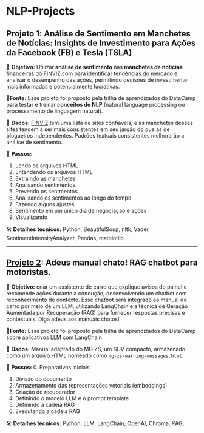 # NLP-Projects


## Projeto 1: Análise de Sentimento em Manchetes de Notícias: Insights de Investimento para Ações da Facebook (FB) e Tesla (TSLA)
 🎯 **Objetivo:** Utilizar **análise de sentimento** nas **manchetes de notícias** financeiras do FINVIZ.com para identificar tendências do mercado e analisar o desempenho das ações, permitindo decisões de investimento mais informadas e potencialmente lucrativas.

🔗**Fonte:** Esse projeto foi proposto pela trilha de aprendizados do DataCamp para testar e treinar **conceitos de NLP** (natural language processing ou  processamento de linguagem natural). 

📰  **Dados:** [FINVIZ](https://finviz.com/) tem uma lista de sites confiáveis, e as manchetes desses sites tendem a ser mais consistentes em seu jargão do que as de blogueiros independentes. Padrões textuais consistentes melhorarão a análise de sentimento. 
 
🔢 **Passos:**

1. Lendo os arquivos HTML
2. Entendendo os arquivos HTML
3. Extraindo as manchetes
4. Analisando sentimentos.
5. Prevendo os sentmentos.
6. Analisando os sentimentos ao longo do tempo
7. Fazendo alguns ajustes
8. Sentimento em um único dia de negociação e ações
9. Visualizando 

🛠️ **Detalhes técnicos:** Python, BeautifulSoup, nltk, Vader, SentimentIntensityAnalyzer, Pandas, matplotlib


_________

## [Projeto 2](https://github.com/anaduart/NLP-Projects/blob/main/%5BLLM%5D%20Adeus_manual_chato!_RAG_chatbot_para_motoristas.ipynb): Adeus manual chato! RAG chatbot para motoristas.

🎯 **Objetivo:**  criar um assistente de carro que explique avisos do painel e recomende ações durante a condução, desenvolvendo um chatbot com reconhecimento de contexto. Esse chatbot será integrado ao manual do carro por meio de um LLM, utilizando LangChain e a técnica de Geração Aumentada por Recuperação (RAG) para fornecer respostas precisas e contextuais. Diga adeus aos manuais chatos!

🔗**Fonte:** Esse projeto foi proposto pela trilha de aprendizados do DataCamp sobre aplicativos LLM com LangChain

📰 **Dados:** Manual adaptado do MG ZS, um SUV compacto, armazenado como um arquivo HTML nomeado como `mg-zs-warning-messages.html`.

🔢 **Passos:**
0. Preparativos iniciais
1. Divisão do documento
2. Armazenamento das representações vetoriais (embeddings)
3. Criação do recuperador 
4. Definindo o modelo LLM e o prompt template
5. Definindo a cadeia RAG
6. Executando a cadeia RAG

🛠️ **Detalhes técnicos:** Python, LLM, LangChain, OpenAI, Chroma, RAG. 
